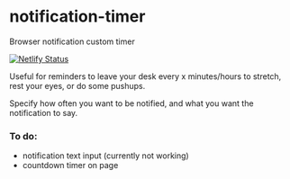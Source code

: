 # notification-timer

Browser notification custom timer

[![Netlify Status](https://api.netlify.com/api/v1/badges/528a347c-1cfb-42f1-aae0-0a8ab2712270/deploy-status)](https://app.netlify.com/sites/notificationtimer/deploys)

Useful for reminders to leave your desk every x minutes/hours to stretch, rest your eyes, or do some pushups.

Specify how often you want to be notified, and what you want the notification to say.

<h3>To do:</h3>
<ul>
  <li>notification text input (currently not working)</li>
  <li>countdown timer on page</li>
</ul>
